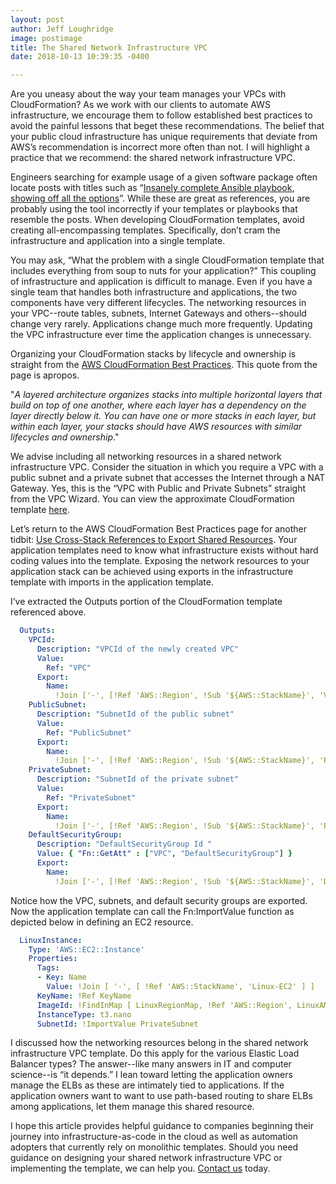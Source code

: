 ```yaml
---
layout: post
author: Jeff Loughridge
image: postimage
title: The Shared Network Infrastructure VPC
date: 2018-10-13 10:39:35 -0400

---
```

Are you uneasy about the way your team manages your VPCs with CloudFormation? As we work with our clients to automate AWS infrastructure, we encourage them to follow established best practices to avoid the painful lessons that beget these recommendations. The belief that your public cloud infrastructure has unique requirements that deviate from AWS’s recommendation is incorrect more often than not. I will highlight a practice that we recommend: the shared network infrastructure VPC.

Engineers searching for example usage of a given software package often locate posts with titles such as “[Insanely complete Ansible playbook, showing off all the options](https://gist.github.com/phred/2897937)”. While these are great as references, you are probably using the tool incorrectly if your templates or playbooks that resemble the posts. When developing CloudFormation templates, avoid creating all-encompassing templates. Specifically, don’t cram the infrastructure and application into a single template.

You may ask, “What the problem with a single CloudFormation template that includes everything from soup to nuts for your application?” This coupling of infrastructure and application is difficult to manage. Even if you have a single team that handles both infrastructure and applications, the two components have very different lifecycles. The networking resources in your VPC--route tables, subnets, Internet Gateways and others--should change very rarely. Applications change much more frequently. Updating the VPC infrastructure ever time the application changes is unnecessary.

Organizing your CloudFormation stacks by lifecycle and ownership is straight from the [AWS CloudFormation Best Practices](https://docs.aws.amazon.com/AWSCloudFormation/latest/UserGuide/best-practices.html). This quote from the page is apropos.

"_A layered architecture organizes stacks into multiple horizontal layers that build on top of one another, where each layer has a dependency on the layer directly below it. You can have one or more stacks in each layer, but within each layer, your stacks should have AWS resources with similar lifecycles and ownership_."

We advise including all networking resources in a shared network infrastructure VPC. Consider the situation in which you require a VPC with a public subnet and a private subnet that accesses the Internet through a NAT Gateway. Yes, this is the “VPC with Public and Private Subnets” straight from the VPC Wizard. You can view the approximate CloudFormation template [here](https://github.com/awslabs/aws-cloudformation-templates/blob/master/aws/services/VPC/VPC_With_Managed_NAT_And_Private_Subnet.yaml "VPC With Managed NAT and Private Subnet.").

Let’s return to the AWS CloudFormation Best Practices page for another tidbit: [Use Cross-Stack References to Export Shared Resources](https://docs.aws.amazon.com/AWSCloudFormation/latest/UserGuide/best-practices.html#cross-stack). Your application templates need to know what infrastructure exists without hard coding values into the template. Exposing the network resources to your application stack can be achieved using exports in the infrastructure template with imports in the application template.

I’ve extracted the Outputs portion of the CloudFormation template referenced above.

```yaml
  Outputs:
    VPCId:
      Description: "VPCId of the newly created VPC"
      Value:
        Ref: "VPC"
      Export:
        Name:
          !Join ['-', [!Ref 'AWS::Region', !Sub '${AWS::StackName}', 'VPC']]
    PublicSubnet:
      Description: "SubnetId of the public subnet"
      Value:
        Ref: "PublicSubnet"
      Export:
        Name:
          !Join ['-', [!Ref 'AWS::Region', !Sub '${AWS::StackName}', 'PublicSubnet']]
    PrivateSubnet:
      Description: "SubnetId of the private subnet"
      Value:
        Ref: "PrivateSubnet"
      Export:
        Name:
          !Join ['-', [!Ref 'AWS::Region', !Sub '${AWS::StackName}', 'PrivateSubnet']]
    DefaultSecurityGroup:
      Description: "DefaultSecurityGroup Id "
      Value: { "Fn::GetAtt" : ["VPC", "DefaultSecurityGroup"] }
      Export:
        Name:
          !Join ['-', [!Ref 'AWS::Region', !Sub '${AWS::StackName}', 'DefaultSecurityGroup']]
```

Notice how the VPC, subnets, and default security groups are exported. Now the application template can call the Fn:ImportValue function as depicted below in defining an EC2 resource.

```yaml
  LinuxInstance:
    Type: 'AWS::EC2::Instance'
    Properties:
      Tags:
      - Key: Name
        Value: !Join [ '-', [ !Ref 'AWS::StackName', 'Linux-EC2' ] ]
      KeyName: !Ref KeyName
      ImageId: !FindInMap [ LinuxRegionMap, !Ref 'AWS::Region', LinuxAMI ]
      InstanceType: t3.nano
      SubnetId: !ImportValue PrivateSubnet
```

I discussed how the networking resources belong in the shared network infrastructure VPC template. Do this apply for the various Elastic Load Balancer types? The answer--like many answers in IT and computer science--is “it depends.” I lean toward letting the application owners manage the ELBs as these are intimately tied to applications. If the application owners want to want to use path-based routing to share ELBs among applications, let them manage this shared resource.

I hope this article provides helpful guidance to companies beginning their journey into infrastructure-as-code in the cloud as well as automation adopters that currently rely on monolithic templates. Should you need guidance on designing your shared network infrastructure VPC or implementing the template, we can help you. [Contact us](https://konekti.us/#contact "Contact Us") today.